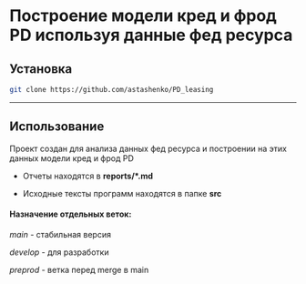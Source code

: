 # Построение модели кред и фрод PD используя данные фед ресурса

## Установка

```bash
git clone https://github.com/astashenko/PD_leasing
```

---
## Использование

Проект создан для анализа данных фед ресурса и построении на этих данных модели кред и фрод PD 

- Отчеты находятся в  **reports/*.md**

- Исходные тексты программ находятся в папке **src**
  

####  Назначение отдельных веток:
*main* - стабильная версия

*develop* - для разработки

*preprod* - ветка перед merge в main